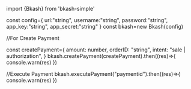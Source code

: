 import {Bkash} from 'bkash-simple'

const config={
    url:"string",
    username:"string",
    password:"string",
    app_key:"string",
    app_secret:"string"
}
const bkash=new Bkash(config)

//For Create Payment

const createPayment={
	amount: number,
	orderID: "string",
	intent: "sale | authorization",
}
bkash.createPayment(createPayment).then((res)=>{
    console.warn(res)
})


//Execute Payment
bkash.executePayment("paymentid").then((res)=>{
    console.warn(res)
})